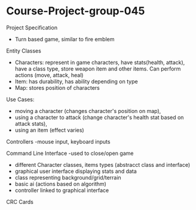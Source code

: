 # Course-Project-group-045

Project Specification
- Turn based game, similar to fire emblem

Entity Classes
- Characters: represent in game characters, have stats(health, attack), have a class type, store weapon item and other items. Can perform actions (move, attack, heal)
- Item: has durability, has ability depending on type
- Map: stores position of characters

Use Cases:
- moving a character (changes character's position on map),
- using a character to attack (change character's health stat based on attack stats), 
- using an item (effect varies)

Controllers
-mouse input, keyboard inputs

Command Line Interface
-used to close/open game
  
- different Character classes, items types (abstracct class and interface)
- graphical user interface displaying stats and data
- class representing background/grid/terrain
- basic ai (actions based on algorithm)
- controller linked to graphical interface





CRC Cards
